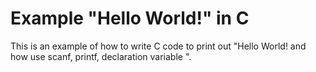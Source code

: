 # Example "Hello World!" in C

This is an example of how to write C code to print out "Hello World! and how use scanf, printf, declaration variable ".
